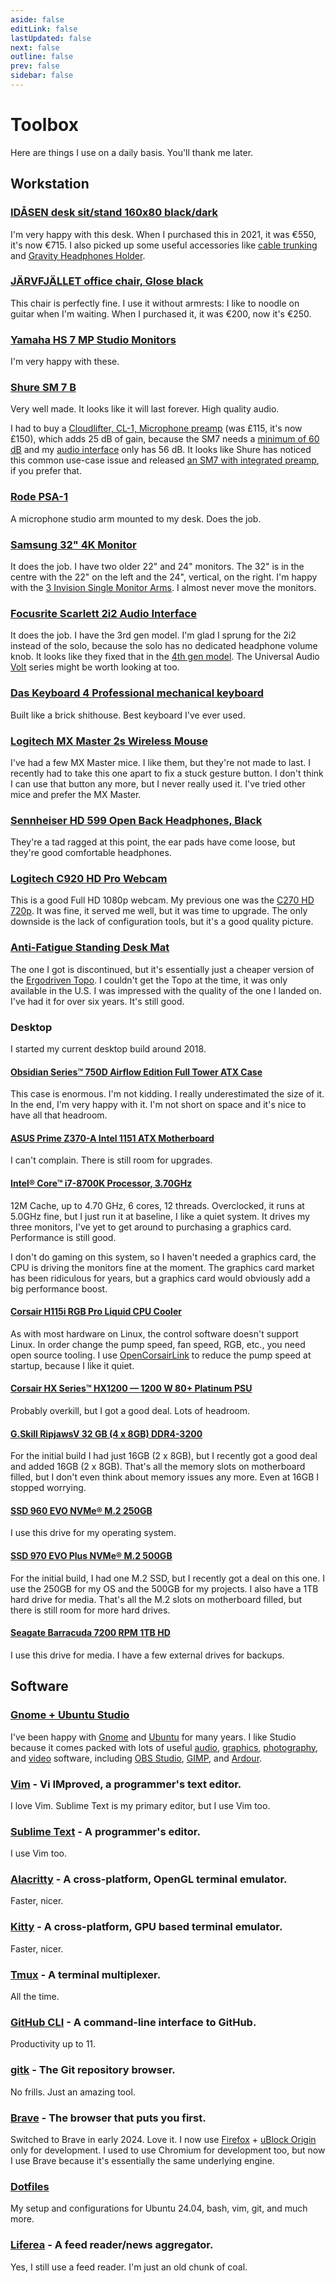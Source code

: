 ```yaml
---
aside: false
editLink: false
lastUpdated: false
next: false
outline: false
prev: false
sidebar: false
---
```


# Toolbox

Here are things I use on a daily basis. You'll thank me later.

## Workstation

### [IDÅSEN desk sit/stand 160x80 black/dark](https://www.ikea.com/ie/en/p/idasen-desk-sit-stand-brown-beige-s89280969/?ref=blog.gerardroche.com)

I'm very happy with this desk. When I purchased this in 2021, it was €550, it's now €715. I also picked up some useful accessories like [cable trunking](https://www.ikea.com/ie/en/p/signum-cable-trunking-horizontal-silver-colour-30200253/?ref=blog.gerardroche.com) and [Gravity Headphones Holder](https://www.thomann.de/ie/gravity_headphones_holder_f_desk.htm?ref=blog.gerardroche.com).

### [JÄRVFJÄLLET office chair, Glose black](https://www.ikea.com/ie/en/p/jaervfjaellet-office-chair-with-armrests-glose-black-20510642/?ref=blog.gerardroche.com)

This chair is perfectly fine. I use it without armrests: I like to noodle on guitar when I'm waiting. When I purchased it, it was €200, now it's €250.

### [Yamaha HS 7 MP Studio Monitors](https://www.thomann.de/ie/yamaha_hs_7_mp.htm?ref=blog.gerardroche.com)

I'm very happy with these.

### [Shure SM 7 B](https://www.thomann.de/ie/shure_sm_7b_studiomikro.htm?ref=blog.gerardroche.com)

Very well made. It looks like it will last forever. High quality audio.

I had to buy a [Cloudlifter, CL-1, Microphone preamp](https://www.amazon.co.uk/Microphones-Cloudlifter-CL-1-Microphone-Amplifier/dp/B004MQSV04/?ref=blog.gerardroche.com) (was £115, it's now £150), which adds 25 dB of gain, because the SM7 needs a [minimum of 60 dB](https://service.shure.com/s/article/sm7-output-level-and-preamp-gain-specifications?ref=blog.gerardroche.com) and my [audio interface](#focusrite-scarlett-2i2-audio-interface) only has 56 dB. It looks like Shure has noticed this common use-case issue and released [an SM7 with integrated preamp](https://www.thomann.de/ie/shure_sm_7_db.htm?ref=blog.gerardroche.com), if you prefer that.

### [Rode PSA-1](https://www.thomann.de/ie/rode_psa1.htm?ref=blog.gerardroche.com)

A microphone studio arm mounted to my desk. Does the job.

### [Samsung 32" 4K Monitor](https://www.amazon.co.uk/Samsung-LU32J590UQPXXU-UJ590-UHD-Monitor/dp/B0BS1NMMPD/?ref=blog.gerardroche.com)

It does the job. I have two older 22" and 24" monitors. The 32" is in the centre with the 22" on the left and the 24", vertical, on the right. I'm happy with the [3 Invision Single Monitor Arms](https://www.amazon.co.uk/Invision-Single-Monitor-Mount-Screens-Black/dp/B09963RQ6Y/?ref=blog.gerardroche.com). I almost never move the monitors.

### [Focusrite Scarlett 2i2 Audio Interface](https://www.thomann.de/ie/focusrite_scarlett_2i2_4th_generation.htm?ref=blog.gerardroche.com)

It does the job. I have the 3rd gen model. I'm glad I sprung for the 2i2 instead of the solo, because the solo has no dedicated headphone volume knob. It looks like they fixed that in the [4th gen model](https://www.thomann.de/ie/focusrite_scarlett_solo_4th_gen.htm?ref=blog.gerardroche.com). The Universal Audio [Volt](https://www.thomann.de/ie/universal_audio_usb_audio_interfaces.html?ref=blog.gerardroche.com) series might be worth looking at too.

### [Das Keyboard 4 Professional mechanical keyboard](https://www.daskeyboard.com/daskeyboard-4-professional/?ref=blog.gerardroche.com)

Built like a brick shithouse. Best keyboard I've ever used.

### [Logitech MX Master 2s Wireless Mouse](https://www.logitech.com/en-us/eol/mx-master-2s-mouse.910-005131.html?ref=blog.gerardroche.com)

I've had a few MX Master mice. I like them, but they're not made to last. I recently had to take this one apart to fix a stuck gesture button. I don't think I can use that button any more, but I never really used it. I've tried other mice and prefer the MX Master.

### [Sennheiser HD 599 Open Back Headphones, Black](https://www.amazon.co.uk/Sennheiser-Special-Open-Headphone-Black/dp/B07Q7S7247/?ref=blog.gerardroche.com)

They're a tad ragged at this point, the ear pads have come loose, but they're good comfortable headphones.

### [Logitech C920 HD Pro Webcam](https://www.logitech.com/products/webcams/c920-pro-hd-webcam.960-001055.html?ref=blog.gerardroche.com)

This is a good Full HD 1080p webcam. My previous one was the [C270 HD 720p](https://www.logitech.com/products/webcams/c270-hd-webcam.960-001063.html?ref=blog.gerardroche.com). It was fine, it served me well, but it was time to upgrade. The only downside is the lack of configuration tools, but it's a good quality picture.

### [Anti-Fatigue Standing Desk Mat](https://www.amazon.co.uk/gp/product/B074DTNMLQ/?ref=blog.gerardroche.com)

The one I got is discontinued, but it's essentially just a cheaper version of the [Ergodriven Topo](https://ergodriven.com/products/topo?ref=blog.gerardroche.com). I couldn't get the Topo at the time, it was only available in the U.S. I was impressed with the quality of the one I landed on. I've had it for over six years. It's still good.

### Desktop

I started my current desktop build around 2018.

#### [Obsidian Series™ 750D Airflow Edition Full Tower ATX Case](https://www.corsair.com/us/en/p/pc-cases/cc-9011078-ww/obsidian-series-750d-airflow-edition-full-tower-atx-case-cc-9011078-ww?ref=blog.gerardroche.com)

This case is enormous. I'm not kidding. I really underestimated the size of it. In the end, I'm very happy with it. I'm not short on space and it's nice to have all that headroom.

#### [ASUS Prime Z370-A Intel 1151 ATX Motherboard](https://www.asus.com/motherboards-components/motherboards/prime/prime-z370-a/?ref=blog.gerardroche.com)

I can't complain. There is still room for upgrades.

#### [Intel® Core™ i7-8700K Processor, 3.70GHz](https://www.amazon.co.uk/gp/product/B07598VZR8/?ref=blog.gerardroche.com)

12M Cache, up to 4.70 GHz, 6 cores, 12 threads. Overclocked, it runs at 5.0GHz fine, but I just run it at baseline, I like a quiet system. It drives my three monitors, I've yet to get around to purchasing a graphics card. Performance is still good.

I don't do gaming on this system, so I haven't needed a graphics card, the CPU is driving the monitors fine at the moment. The graphics card market has been ridiculous for years, but a graphics card would obviously add a big performance boost.

#### [Corsair H115i RGB Pro Liquid CPU Cooler](https://www.corsair.com/us/en/p/cpu-coolers/cw-9060044-ww/icue-h115i-rgb-pro-xt-liquid-cpu-cooler-cw-9060044-ww?ref=blog.gerardroche.com)

As with most hardware on Linux, the control software doesn't support Linux. In order change the pump speed, fan speed, RGB, etc., you need open source tooling. I use [OpenCorsairLink](https://github.com/audiohacked/OpenCorsairLink?ref=blog.gerardroche.com) to reduce the pump speed at startup, because I like it quiet.

#### [Corsair HX Series™ HX1200 — 1200 W 80+ Platinum PSU](https://www.corsair.com/eu/en/p/psu/cp-9020140-uk/hx-series-hx1200-1200-watt-80-plus-platinum-certified-fully-modular-psu-uk-cp-9020140-uk?ref=blog.gerardroche.com)

Probably overkill, but I got a good deal. Lots of headroom.

#### [G.Skill RipjawsV 32 GB (4 x 8GB) DDR4-3200](https://www.amazon.co.uk/gp/product/B017WST5EE/?ref=blog.gerardroche.com)

For the initial build I had just 16GB (2 x 8GB), but I recently got a good deal and added 16GB (2 x 8GB). That's all the memory slots on motherboard filled, but I don't even think about memory issues any more. Even at 16GB I stopped worrying.

#### [SSD 960 EVO NVMe® M.2 250GB](https://www.samsung.com/us/computing/memory-storage/solid-state-drives/ssd-960-evo-m-2-250gb-mz-v6e250bw/?ref=blog.gerardroche.com)

I use this drive for my operating system.

#### [SSD 970 EVO Plus NVMe® M.2 500GB](https://www.amazon.co.uk/gp/product/B07MFBLN7K/?ref=blog.gerardroche.com)

For the initial build, I had one M.2 SSD, but I recently got a deal on this one. I use the 250GB for my OS and the 500GB for my projects. I also have a 1TB hard drive for media. That's all the M.2 slots on motherboard filled, but there is still room for more hard drives.

#### [Seagate Barracuda 7200 RPM 1TB HD](https://www.amazon.co.uk/gp/product/B01LNJBA2I/?ref=blog.gerardroche.com)

I use this drive for media. I have a few external drives for backups.

## Software

### [Gnome + Ubuntu Studio](https://ubuntustudio.org/?ref=blog.gerardroche.com)

I've been happy with [Gnome](https://www.gnome.org/?ref=blog.gerardroche.com) and [Ubuntu](https://ubuntu.com/desktop?ref=blog.gerardroche.com) for many years. I like Studio because it comes packed with lots of useful [audio](https://ubuntustudio.org/tour/audio/?ref=blog.gerardroche.com), [graphics](https://ubuntustudio.org/tour/graphics/?ref=blog.gerardroche.com), [photography](https://ubuntustudio.org/tour/photography/?ref=blog.gerardroche.com), and [video](https://ubuntustudio.org/tour/video/?ref=blog.gerardroche.com) software, including [OBS Studio](https://obsproject.com/?ref=blog.gerardroche.com), [GIMP](https://www.gimp.org/?ref=blog.gerardroche.com), and [Ardour](http://ardour.org/?ref=blog.gerardroche.com).

### [Vim](https://www.vim.org/?ref=blog.gerardroche.com) - Vi IMproved, a programmer's text editor.

I love Vim. Sublime Text is my primary editor, but I use Vim too.

### [Sublime Text](https://www.sublimetext.com/?ref=blog.gerardroche.com) - A programmer's editor.

I use Vim too.

### [Alacritty](https://alacritty.org/?ref=blog.gerardroche.com) - A cross-platform, OpenGL terminal emulator.

Faster, nicer.

### [Kitty](https://sw.kovidgoyal.net/kitty/?ref=blog.gerardroche.com) - A cross-platform, GPU based terminal emulator.

Faster, nicer.

### [Tmux](https://github.com/tmux/tmux?ref=blog.gerardroche.com) - A terminal multiplexer.

All the time.

### [GitHub CLI](https://cli.github.com/?ref=blog.gerardroche.com) - A command-line interface to GitHub.

Productivity up to 11.

### [gitk](https://git-scm.com/docs/gitk?ref=blog.gerardroche.com) - The Git repository browser.

No frills. Just an amazing tool.

### [Brave](https://brave.com/?ref=blog.gerardroche.com) - The browser that puts you first.

Switched to Brave in early 2024. Love it. I now use [Firefox](https://www.mozilla.org/firefox/?ref=blog.gerardroche.com) + [uBlock Origin](https://github.com/gorhill/uBlock?ref=blog.gerardroche.com) only for development. I used to use Chromium for development too, but now I use Brave because it's essentially the same underlying engine.

### [Dotfiles](https://github.com/gerardroche/dotfiles?ref=blog.gerardroche.com)

My setup and configurations for Ubuntu 24.04, bash, vim, git, and much more.

### [Liferea](https://github.com/lwindolf/liferea?ref=blog.gerardroche.com) - A feed reader/news aggregator.

Yes, I still use a feed reader. I'm just an old chunk of coal.

